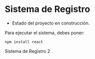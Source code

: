 <h1>Sistema de Registro </h1>

- Estado del proyecto en construcción.

Para ejecutar el sistema, debes poner: 


```npm install react```

Sistema de Registro 2 
